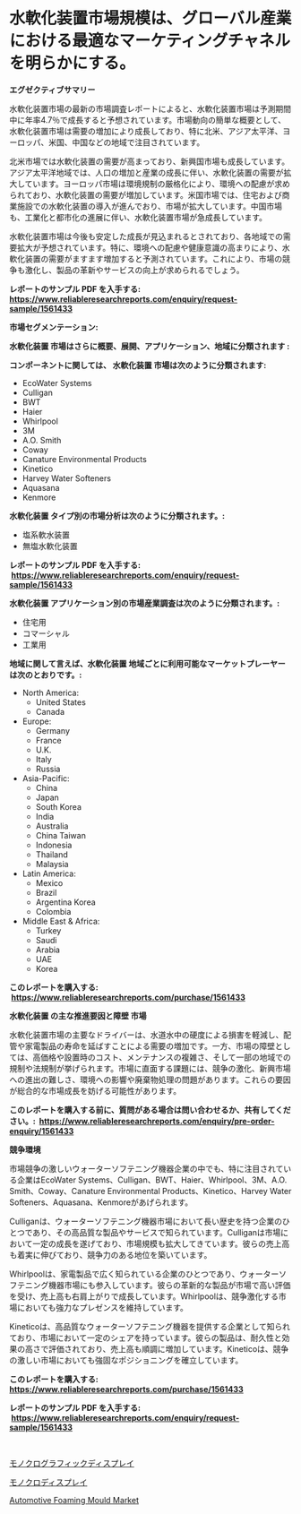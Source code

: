 <p><h1>水軟化装置市場規模は、グローバル産業における最適なマーケティングチャネルを明らかにする。</h1></p><p><strong>エグゼクティブサマリー</strong></p>
<p><p>水軟化装置市場の最新の市場調査レポートによると、水軟化装置市場は予測期間中に年率4.7％で成長すると予想されています。市場動向の簡単な概要として、水軟化装置市場は需要の増加により成長しており、特に北米、アジア太平洋、ヨーロッパ、米国、中国などの地域で注目されています。</p><p>北米市場では水軟化装置の需要が高まっており、新興国市場も成長しています。アジア太平洋地域では、人口の増加と産業の成長に伴い、水軟化装置の需要が拡大しています。ヨーロッパ市場は環境規制の厳格化により、環境への配慮が求められており、水軟化装置の需要が増加しています。米国市場では、住宅および商業施設での水軟化装置の導入が進んでおり、市場が拡大しています。中国市場も、工業化と都市化の進展に伴い、水軟化装置市場が急成長しています。</p><p>水軟化装置市場は今後も安定した成長が見込まれるとされており、各地域での需要拡大が予想されています。特に、環境への配慮や健康意識の高まりにより、水軟化装置の需要がますます増加すると予測されています。これにより、市場の競争も激化し、製品の革新やサービスの向上が求められるでしょう。</p></p>
<p><strong>レポートのサンプル PDF を入手する: <a href="https://www.reliableresearchreports.com/enquiry/request-sample/1561433">https://www.reliableresearchreports.com/enquiry/request-sample/1561433</a></strong></p>
<p><strong>市場セグメンテーション:</strong></p>
<p><strong> 水軟化装置 市場はさらに概要、展開、アプリケーション、地域に分類されます :</strong></p>
<p><strong>コンポーネントに関しては、 水軟化装置 市場は次のように分類されます: &nbsp;</strong></p>
<p><ul><li>EcoWater Systems</li><li>Culligan</li><li>BWT</li><li>Haier</li><li>Whirlpool</li><li>3M</li><li>A.O. Smith</li><li>Coway</li><li>Canature Environmental Products</li><li>Kinetico</li><li>Harvey Water Softeners</li><li>Aquasana</li><li>Kenmore</li></ul></p>
<p><strong> 水軟化装置 タイプ別の市場分析は次のように分類されます。:</strong></p>
<p><ul><li>塩系軟水装置</li><li>無塩水軟化装置</li></ul></p>
<p><strong>レポートのサンプル PDF を入手する: &nbsp;<a href="https://www.reliableresearchreports.com/enquiry/request-sample/1561433">https://www.reliableresearchreports.com/enquiry/request-sample/1561433</a></strong></p>
<p><strong> 水軟化装置 アプリケーション別の市場産業調査は次のように分類されます。:</strong></p>
<p><ul><li>住宅用</li><li>コマーシャル</li><li>工業用</li></ul></p>
<p><strong>地域に関して言えば、水軟化装置 地域ごとに利用可能なマーケットプレーヤーは次のとおりです。:</strong></p>
<p><ul>
    <li>
        North America:
        <ul>
            <li>United States</li>
            <li>Canada</li>
        </ul>
    </li>
    <li>
        Europe:
        <ul>
            <li>Germany</li>
            <li>France</li>
            <li>U.K.</li>
            <li>Italy</li>
            <li>Russia</li>
        </ul>
    </li>
    <li>
        Asia-Pacific:
        <ul>
            <li>China</li>
            <li>Japan</li>
            <li>South Korea</li>
            <li>India</li>
            <li>Australia</li>
            <li>China Taiwan</li>
            <li>Indonesia</li>
            <li>Thailand</li>
            <li>Malaysia</li>
        </ul>
    </li>
    <li>
        Latin America:
        <ul>
            <li>Mexico</li>
            <li>Brazil</li>
            <li>Argentina Korea</li>
            <li>Colombia</li>
        </ul>
    </li>
    <li>
        Middle East & Africa:
        <ul>
            <li>Turkey</li>
            <li>Saudi</li>
            <li>Arabia</li>
            <li>UAE</li>
            <li>Korea</li>
        </ul>
    </li>
    </ul></p>
<p><strong>このレポートを購入する: &nbsp;<a href="https://www.reliableresearchreports.com/purchase/1561433">https://www.reliableresearchreports.com/purchase/1561433</a></strong></p>
<p><strong>水軟化装置 の主な推進要因と障壁 市場</strong></p>
<p><p>水軟化装置市場の主要なドライバーは、水道水中の硬度による損害を軽減し、配管や家電製品の寿命を延ばすことによる需要の増加です。一方、市場の障壁としては、高価格や設置時のコスト、メンテナンスの複雑さ、そして一部の地域での規制や法規制が挙げられます。市場に直面する課題には、競争の激化、新興市場への進出の難しさ、環境への影響や廃棄物処理の問題があります。これらの要因が総合的な市場成長を妨げる可能性があります。</p></p>
<p><strong>このレポートを購入する前に、質問がある場合は問い合わせるか、共有してください。:&nbsp; <a href="https://www.reliableresearchreports.com/enquiry/pre-order-enquiry/1561433">https://www.reliableresearchreports.com/enquiry/pre-order-enquiry/1561433</a></strong></p>
<p><strong>競争環境</strong></p>
<p><p>市場競争の激しいウォーターソフテニング機器企業の中でも、特に注目されている企業はEcoWater Systems、Culligan、BWT、Haier、Whirlpool、3M、A.O. Smith、Coway、Canature Environmental Products、Kinetico、Harvey Water Softeners、Aquasana、Kenmoreがあげられます。</p><p>Culliganは、ウォーターソフテニング機器市場において長い歴史を持つ企業のひとつであり、その高品質な製品やサービスで知られています。Culliganは市場において一定の成長を遂げており、市場規模も拡大してきています。彼らの売上高も着実に伸びており、競争力のある地位を築いています。</p><p>Whirlpoolは、家電製品で広く知られている企業のひとつであり、ウォーターソフテニング機器市場にも参入しています。彼らの革新的な製品が市場で高い評価を受け、売上高も右肩上がりで成長しています。Whirlpoolは、競争激化する市場においても強力なプレゼンスを維持しています。</p><p>Kineticoは、高品質なウォーターソフテニング機器を提供する企業として知られており、市場において一定のシェアを持っています。彼らの製品は、耐久性と効果の高さで評価されており、売上高も順調に増加しています。Kineticoは、競争の激しい市場においても強固なポジショニングを確立しています。</p></p>
<p><strong>このレポートを購入する: &nbsp; <a href="https://www.reliableresearchreports.com/purchase/1561433">https://www.reliableresearchreports.com/purchase/1561433</a></strong></p>
<p><strong>レポートのサンプル PDF を入手する: &nbsp;<a href="https://www.reliableresearchreports.com/enquiry/request-sample/1561433">https://www.reliableresearchreports.com/enquiry/request-sample/1561433</a></strong><strong></strong></p>
<p>&nbsp;</p>
<p><p><a href="https://github.com/KaydenJohns1964/Market-Research-Report-List-1/blob/main/17994306033.md">モノクログラフィックディスプレイ</a></p><p><a href="https://github.com/marbadji/Market-Research-Report-List-1/blob/main/76248446032.md">モノクロディスプレイ</a></p><p><a href="https://copper-carbon-84f.notion.site/Automotive-Foaming-Mould-Market-Centers-on-Aspects-such-as-Market-Growth-Market-Share-Market-Oppor-57fdfe6a1f554e54bad7b2486a7d8fc8">Automotive Foaming Mould Market</a></p></p>